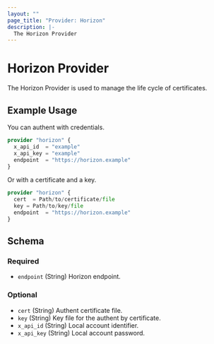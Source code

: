 ```yaml
---
layout: ""
page_title: "Provider: Horizon"
description: |-
  The Horizon Provider
---
```


# Horizon Provider

The Horizon Provider is used to manage the life cycle of certificates.

## Example Usage

You can authent with credentials.

```terraform
provider "horizon" {
  x_api_id  = "example"
  x_api_key = "example"
  endpoint  = "https://horizon.example"
}
```

Or with a certificate and a key.

```terraform
provider "horizon" {
  cert  = Path/to/certificate/file
  key = Path/to/key/file
  endpoint  = "https://horizon.example"
}
```


<!-- schema generated by tfplugindocs -->
## Schema

### Required

- `endpoint` (String) Horizon endpoint.

### Optional

- `cert` (String) Authent certificate file.
- `key` (String) Key file for the authent by certificate.
- `x_api_id` (String) Local account identifier.
- `x_api_key` (String) Local account password.